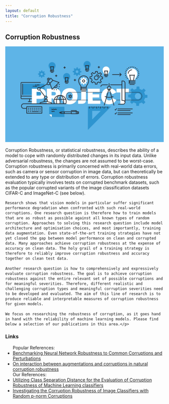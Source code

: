 ```yaml
---
layout: default
title: "Corruption Robustness"
---
```


<h2>Corruption Robustness</h2>
<img src="/assets/research_img/project1.jpg" alt="Corruption Robustness" style="max-width:100%; height:auto;">
<p>Corruption Robustness, or statistical robustness, describes the ability of a model to cope with randomly distributed changes in its input data. Unlike adversarial robustness, the changes are not assumed to be worst-case. 
Corruption robustness is primarily concerned with real-world data errors, such as camera or sensor corruption in image data, but can theoretically be extended to any type or distribution of errors. Corruption robustness evaluation typically involves tests on corrupted benchmark datasets, such as the popular corrupted variants of the image classification datasets CIFAR-C and ImageNet-C (see below). 
    
    Research shows that vision models in particular suffer significant performance degradation when confronted with such real-world corruptions. One research question is therefore how to train models that are as robust as possible against all known types of random corruption. Approaches to solving this research question include model architecture and optimisation choices, and most importantly, training data augmentation. Even state-of-the-art training strategies have not yet closed the gap between model performance on clean and corrupted data. Many approaches achieve corruption robustness at the expense of accuracy on clean data. The holy grail of a training strategy is therefore to reliably improve corruption robustness and accuracy together on clean test data.
    
    Another research question is how to comprehensively and expressively evaluate corruption robustness. The goal is to achieve corruption robustness against the entire relevant set of possible corruptions and for meaningful severities. Therefore, different realistic and challenging corruption types and meaningful corruption severities need to be developed and evaluated. The aim of this line of research is to produce reliable and interpretable measures of corruption robustness for given models.
    
    We focus on researching the robustness of corruption, as it goes hand in hand with the reliability of machine learning models. Please find below a selection of our publications in this area.</p>

<h3>Links</h3>
<ul>
    Popular References:
    <li><a href="https://github.com/hendrycks/robustness" target="_blank">Benchmarking Neural Network Robustness to Common Corruptions and Perturbations</a></li>
    <li><a href="https://proceedings.neurips.cc/paper/2021/file/1d49780520898fe37f0cd6b41c5311bf-Paper.pdf" target="_blank">On interaction between augmentations and corruptions in natural corruption robustness</a></li>
    Our References:
    <li><a href="https://www.researchgate.net/publication/361562813_Utilizing_Class_Separation_Distance_for_the_Evaluation_of_Corruption_Robustness_of_Machine_Learning_Classifiers" target="_blank">Utilizing Class Separation Distance for the Evaluation of         Corruption Robustness of Machine Learning classifiers</a></li>
    <li><a href="https://www.researchgate.net/publication/376723060_Investigating_the_Corruption_Robustness_of_Image_Classifiers_with_Random_p-norm_Corruptions" target="_blank">Investigating the Corruption Robustness of Image Classifiers with Random p-norm         Corruptions</a></li>
</ul>
